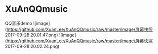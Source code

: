 # XuAnQQmusic
QQ音乐demo
![image](https://github.com/XuanLee/XuAnQQmusic/raw/master/image/屏幕快照 2017-09-28 20.01.47.png)
![image](https://github.com/XuanLee/XuAnQQmusic/raw/master/image/屏幕快照 2017-09-28 20.02.24.png)
